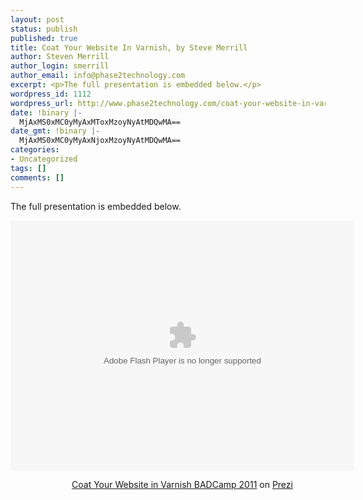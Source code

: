 ```yaml
---
layout: post
status: publish
published: true
title: Coat Your Website In Varnish, by Steve Merrill
author: Steven Merrill
author_login: smerrill
author_email: info@phase2technology.com
excerpt: <p>The full presentation is embedded below.</p>
wordpress_id: 1112
wordpress_url: http://www.phase2technology.com/coat-your-website-in-varnish-by-steve-merrill/
date: !binary |-
  MjAxMS0xMC0yMyAxMToxMzoyNyAtMDQwMA==
date_gmt: !binary |-
  MjAxMS0xMC0yMyAxNjoxMzoyNyAtMDQwMA==
categories:
- Uncategorized
tags: []
comments: []
---
```

<p>The full presentation is embedded below.</p></p>
<div class="prezi-player">
<style type="text/css" media="screen">.prezi-player { width: 550px; } .prezi-player-links { text-align: center; }</style><object id="prezi_rz6xsgdf1tx1" name="prezi_rz6xsgdf1tx1" classid="clsid:D27CDB6E-AE6D-11cf-96B8-444553540000" width="550" height="400"><param name="movie" value="http://prezi.com/bin/preziloader.swf" /><param name="allowfullscreen" value="true" /><param name="allowscriptaccess" value="always" /><param name="bgcolor" value="#ffffff" /><param name="flashvars" value="prezi_id=rz6xsgdf1tx1&lock_to_path=0&color=ffffff&autoplay=no&autohide_ctrls=0" /><embed id="preziEmbed_rz6xsgdf1tx1" name="preziEmbed_rz6xsgdf1tx1" src="http://prezi.com/bin/preziloader.swf" type="application/x-shockwave-flash" allowfullscreen="true" allowscriptaccess="always" width="550" height="400" bgcolor="#ffffff" flashvars="prezi_id=rz6xsgdf1tx1&lock_to_path=0&color=ffffff&autoplay=no&autohide_ctrls=0"></embed></object>
<div class="prezi-player-links">
<p><a title="Information on using the Varnish reverse proxy cache to speed up your website!" href="http://prezi.com/rz6xsgdf1tx1/coat-your-website-in-varnish-badcamp-2011/">Coat Your Website in Varnish BADCamp 2011</a> on <a href="http://prezi.com">Prezi</a></p><br />
</div><br />
</div></p>
